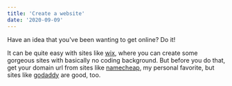 ```yaml
---
title: 'Create a website'
date: '2020-09-09'
---
```


Have an idea that you've been wanting to get online? Do it! 

It can be quite easy with sites like [wix](https://wix.com), where you can create some gorgeous sites with basically no coding background. But before you do that, get your domain url from sites like [namecheap](https://www.anrdoezrs.net/click-100215369-13266669), my personal favorite, but sites like [godaddy](https://www.godaddy.com) are good, too.
